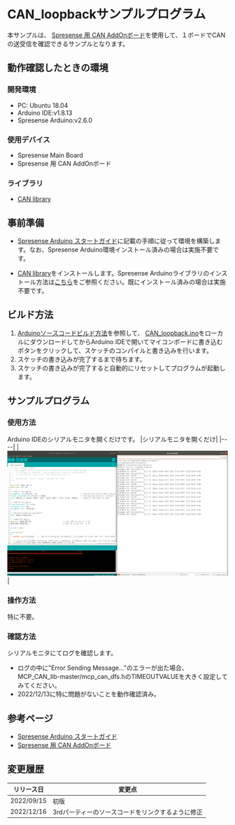 # CAN_loopbackサンプルプログラム

本サンプルは、 [Spresense 用 CAN AddOnボード](https://nextstep.official.ec/items/38434337)を使用して、１ボードでCANの送受信を確認できるサンプルとなります。

## 動作確認したときの環境
### 開発環境
- PC: Ubuntu 18.04
- Arduino IDE:v1.8.13
- Spresense Arduino:v2.6.0

### 使用デバイス
- Spresense Main Board
- Spresense 用 CAN AddOnボード

### ライブラリ
- [CAN library](https://github.com/TomonobuHayakawa/MCP_CAN_lib)

## 事前準備
- [Spresense Arduino スタートガイド](https://developer.sony.com/develop/spresense/docs/arduino_set_up_ja.html)に記載の手順に従って環境を構築します。なお、Spresense Arduino環境インストール済みの場合は実施不要です。

- [CAN library](https://github.com/TomonobuHayakawa/MCP_CAN_lib)をインストールします。Spresense Arduinoライブラリのインストール方法は[こちら](https://github.com/SonySemiconductorSolutions/ssup-spresense-internal/blob/main/FAQ.md#arduino%E3%83%A9%E3%82%A4%E3%83%96%E3%83%A9%E3%83%AA%E3%82%92%E3%82%A4%E3%83%B3%E3%82%B9%E3%83%88%E3%83%BC%E3%83%AB%E3%81%99%E3%82%8B%E6%96%B9%E6%B3%95)をご参照ください。既にインストール済みの場合は実施不要です。

## ビルド方法
1. [Arduinoソースコードビルド方法](https://developer.sony.com/develop/spresense/docs/arduino_set_up_ja.html#_led_%E3%81%AE%E3%82%B9%E3%82%B1%E3%83%83%E3%83%81%E3%82%92%E5%8B%95%E3%81%8B%E3%81%97%E3%81%A6%E3%81%BF%E3%82%8B)を参照して、
[CAN_loopback.ino](https://github.com/TomonobuHayakawa/MCP_CAN_lib/blob/master/examples/CAN_loopback/CAN_loopback.ino)をローカルにダウンロードしてからArduino IDEで開いてマイコンボードに書き込む ボタンをクリックして、スケッチのコンパイルと書き込みを行います。
2. スケッチの書き込みが完了するまで待ちます。
3. スケッチの書き込みが完了すると自動的にリセットしてプログラムが起動します。

## サンプルプログラム
### 使用方法
Arduino IDEのシリアルモニタを開くだけです。
|シリアルモニタを開くだけ|
|----|
|![シリアルモニタを開く](images/シリアルモニタを開く.png)|

### 操作方法
特に不要。

### 確認方法
シリアルモニタにてログを確認します。
- ログの中に"Error Sending Message..."のエラーが出た場合、MCP_CAN_lib-master/mcp_can_dfs.hのTIMEOUTVALUEを大きく設定してみてください。
- 2022/12/13に特に問題がないことを動作確認済み。

## 参考ページ
- [Spresense Arduino スタートガイド](https://developer.sony.com/develop/spresense/docs/arduino_set_up_ja.html)
- [Spresense 用 CAN AddOnボード](https://nextstep.official.ec/items/38434337)

## 変更履歴
|リリース日|変更点|
|----|----|
|2022/09/15|初版|
|2022/12/16|3rdパーティーのソースコードをリンクするように修正|
